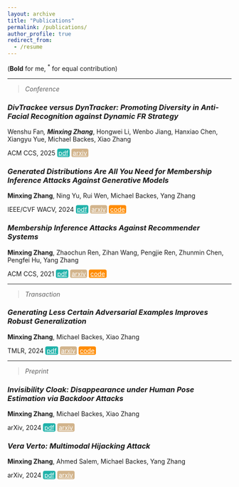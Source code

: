 ```yaml
---
layout: archive
title: "Publications"
permalink: /publications/
author_profile: true
redirect_from:
  - /resume
---
```


<style type="text/css" rel="stylesheet">
.btn--paper {
color: white;
background-color: lightseagreen;
padding: 1px 3px;
text-align: center;
border-radius: 4px;
a { TEXT-DECORATION:none }
}
.btn--arxiv {
color: white;
background-color: tan;
padding: 1px 3px;
text-align: center;
border-radius: 4px;
a { TEXT-DECORATION:none }
}
.btn--code {
color: white;
background-color: DARKORANGE;
padding: 1px 3px;
text-align: center;
border-radius: 4px;
a { TEXT-DECORATION:none }
}
</style>

(**Bold** for me, <sup>*</sup> for equal contribution)

-------------------------------------

> *Conference*

### *DivTrackee versus DynTracker: Promoting Diversity in Anti-Facial Recognition against Dynamic FR Strategy*

Wenshu Fan<sup>*</sup>, **Minxing Zhang**<sup>*</sup>, Hongwei Li, Wenbo Jiang, Hanxiao Chen, Xiangyu Yue, Michael Backes, Xiao Zhang

ACM CCS, 2025
<a href="https://arxiv.org/pdf/2501.06533" class="btn--paper" target="_blank">pdf</a>
<a href="https://arxiv.org/abs/2501.06533" class="btn--arxiv" target="_blank">arxiv</a>

### *Generated Distributions Are All You Need for Membership Inference Attacks Against Generative Models*

**Minxing Zhang**, Ning Yu, Rui Wen, Michael Backes, Yang Zhang

IEEE/CVF WACV, 2024
<a href="https://arxiv.org/pdf/2310.19410" class="btn--paper" target="_blank">pdf</a>
<a href="https://arxiv.org/abs/2310.19410" class="btn--arxiv" target="_blank">arxiv</a>
<a href="https://github.com/minxingzhang/MIAGM" class="btn--code" target="_blank">code</a>

### *Membership Inference Attacks Against Recommender Systems*

**Minxing Zhang**, Zhaochun Ren, Zihan Wang, Pengjie Ren, Zhunmin Chen, Pengfei Hu, Yang Zhang

ACM CCS, 2021
<a href="https://arxiv.org/pdf/2109.08045" class="btn--paper" target="_blank">pdf</a>
<a href="https://arxiv.org/abs/2109.08045" class="btn--arxiv" target="_blank">arxiv</a>
<a href="https://github.com/minxingzhang/MIARS" class="btn--code" target="_blank">code</a>

-------------------------------------

> *Transaction*

### *Generating Less Certain Adversarial Examples Improves Robust Generalization*

**Minxing Zhang**, Michael Backes, Xiao Zhang

TMLR, 2024
<a href="https://arxiv.org/pdf/2310.04539" class="btn--paper" target="_blank">pdf</a>
<a href="https://arxiv.org/abs/2310.04539" class="btn--arxiv" target="_blank">arxiv</a>
<a href="https://github.com/TrustMLRG/AdvCertainty" class="btn--code" target="_blank">code</a>

-------------------------------------

> *Preprint*

### *Invisibility Cloak: Disappearance under Human Pose Estimation via Backdoor Attacks*

**Minxing Zhang**, Michael Backes, Xiao Zhang

arXiv, 2024
<a href="https://arxiv.org/pdf/2410.07670" class="btn--paper" target="_blank">pdf</a>
<a href="https://arxiv.org/abs/2410.07670" class="btn--arxiv" target="_blank">arxiv</a>

### *Vera Verto: Multimodal Hijacking Attack*

**Minxing Zhang**, Ahmed Salem, Michael Backes, Yang Zhang

arXiv, 2024
<a href="https://arxiv.org/pdf/2408.00129" class="btn--paper" target="_blank">pdf</a>
<a href="https://arxiv.org/abs/2408.00129" class="btn--arxiv" target="_blank">arxiv</a>
